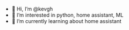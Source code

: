 - 👋 Hi, I’m @kevgh
- 👀 I’m interested in python, home assistant, ML
- 🌱 I’m currently learning about home assistant

<!---
kevgh/kevgh is a ✨ special ✨ repository because its `README.md` (this file) appears on your GitHub profile.
You can click the Preview link to take a look at your changes.
--->
